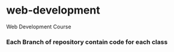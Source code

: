 # web-development
Web Development Course

### Each Branch of repository contain code for each class
